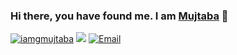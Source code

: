### Hi there, you have found me. I am [Mujtaba](https://www.gmujtaba.com/) 👋

<a href="https://github.com/iamgmujtaba"><img src="https://komarev.com/ghpvc/?username=iamgmujtaba" alt="iamgmujtaba" /></a>
<a href="https://github.com/iamgmujtaba?tab=followers"><img src="https://img.shields.io/github/followers/iamgmujtaba"></a>
<a href="mailto:gmujtabakorai@gmail.com"><img src="https://img.shields.io/badge/Email-gmujtabakorai@gmail.com-blue" alt="Email" /></a>

<!-- <div>
  <img height="170" align="left" src="https://github-readme-stats.vercel.app/api?username=iamgmujtaba&count_private=true&include_all_commits=true" />
  <img src="https://github-readme-stats.vercel.app/api/top-langs/?username=iamgmujtaba&layout=compact" />
</div> -->

<!-- [![github contribution grid snake animation](https://cdn.jsdelivr.net/gh/iamgmujtaba/iamgmujtaba@output/github-contribution-grid-snake.svg)](https://github.com/iamgmujtaba) -->


